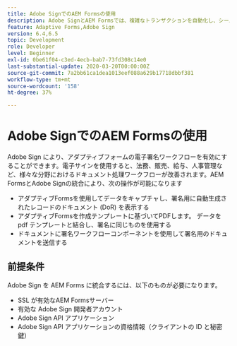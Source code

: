 ```yaml
---
title: Adobe SignでのAEM Formsの使用
description: Adobe SignとAEM Formsでは、複雑なトランザクションを自動化し、シームレスなデジタルエクスペリエンスの一環として法的な電子サインを含めることができます。
feature: Adaptive Forms,Adobe Sign
version: 6.4,6.5
topic: Development
role: Developer
level: Beginner
exl-id: 0be61f04-c3ed-4ecb-bab7-73fd308c14e0
last-substantial-update: 2020-03-20T00:00:00Z
source-git-commit: 7a2bb61ca1dea1013eef088a629b17718dbbf381
workflow-type: tm+mt
source-wordcount: '158'
ht-degree: 37%

---
```


# Adobe SignでのAEM Formsの使用

Adobe Sign により、アダプティブフォームの電子署名ワークフローを有効にすることができます。電子サインを使用すると、法務、販売、給与、人事管理など、様々な分野におけるドキュメント処理ワークフローが改善されます。AEM FormsとAdobe Signの統合により、次の操作が可能になります

* アダプティブFormsを使用してデータをキャプチャし、署名用に自動生成されたレコードのドキュメント (DoR) を表示する
* アダプティブFormsを作成テンプレートに基づいてPDFします。 データを pdf テンプレートと結合し、署名に同じものを使用する
* ドキュメントに署名ワークフローコンポーネントを使用して署名用のドキュメントを送信する

## 前提条件

Adobe Sign を AEM Forms に統合するには、以下のものが必要になります。

* SSL が有効なAEM Formsサーバー
* 有効な Adobe Sign 開発者アカウント
* Adobe Sign API アプリケーション
* Adobe Sign API アプリケーションの資格情報（クライアントの ID と秘密鍵）
